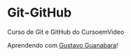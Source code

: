 # Git-GitHub

 Curso de Git e GitHub do CursoemVideo

 Aprendendo com <a href="https://www.cursoemvideo.com/cursos/">Gustavo Guanabara</a>!
